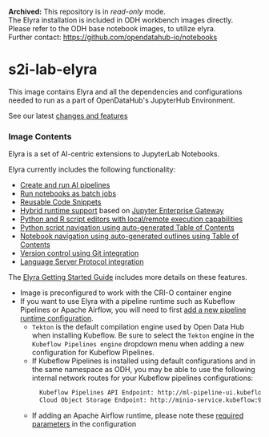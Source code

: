 **Archived:** This repository is in _read-only_ mode.   
The Elyra installation is included in ODH workbench images directly.  
Please refer to the ODH base notebook images, to utilize elyra.  
Further contact: https://github.com/opendatahub-io/notebooks  

# s2i-lab-elyra

This image contains Elyra and all the dependencies and configurations needed to run as a 
part of OpenDataHub's JupyterHub Environment.

See our latest [changes and features](https://elyra.readthedocs.io/en/latest/getting_started/changelog.html)

### Image Contents

Elyra is a set of AI-centric extensions to JupyterLab Notebooks.

Elyra currently includes the following functionality:

- [Create and run AI pipelines](https://elyra.readthedocs.io/en/latest/getting_started/overview.html#ai-pipelines-visual-editor)
- [Run notebooks as batch jobs](https://elyra.readthedocs.io/en/latest/getting_started/overview.html#ability-to-run-a-notebook-as-a-batch-job)
- [Reusable Code Snippets](https://elyra.readthedocs.io/en/latest/getting_started/overview.html#reusable-code-snippets)
- [Hybrid runtime support](https://elyra.readthedocs.io/en/latest/getting_started/overview.html#hybrid-runtime-support) based on [Jupyter Enterprise Gateway](https://github.com/jupyter/enterprise_gateway)
- [Python and R script editors with local/remote execution capabilities](https://elyra.readthedocs.io/en/latest/getting_started/overview.html#python-and-r-scripts-execution-support)
- [Python script navigation using auto-generated Table of Contents](https://elyra.readthedocs.io/en/latest/getting_started/overview.html#python-script-execution-support)
- [Notebook navigation using auto-generated outlines using Table of Contents](https://elyra.readthedocs.io/en/latest/getting_started/overview.html#notebook-navigation-using-auto-generated-table-of-contents)
- [Version control using Git integration](https://elyra.readthedocs.io/en/latest/getting_started/overview.html#version-control-using-git-integration)
- [Language Server Protocol integration](https://elyra.readthedocs.io/en/latest/getting_started/overview.html#language-server-protocol-integration)


The [Elyra Getting Started Guide](https://elyra.readthedocs.io/en/latest/getting_started/overview.html)
includes more details on these features.

- Image is preconfigured to work with the CRI-O container engine
- If you want to use Elyra with a pipeline runtime such as Kubeflow Pipelines or Apache Airflow, you will need to first
[add a new pipeline runtime configuration](https://elyra.readthedocs.io/en/latest/user_guide/runtime-conf.html#runtime-configuration).
    - `Tekton` is the default compilation engine used by Open Data Hub when installing Kubeflow. Be sure to select the `Tekton` engine in the `Kubeflow Pipelines engine` dropdown menu when adding a new configuration for Kubeflow Pipelines.
    - If Kubeflow Pipelines is installed using default configurations and in the same namespace as ODH, you may be able to use the following internal network routes for your Kubeflow pipelines configurations: 
      ```bash
        Kubeflow Pipelines API Endpoint: http://ml-pipeline-ui.kubeflow/pipeline
        Cloud Object Storage Endpoint: http://minio-service.kubeflow:9000
      ```
    - If adding an Apache Airflow runtime, please note these [required parameters](https://elyra.readthedocs.io/en/latest/user_guide/runtime-conf.html#apache-airflow-configuration-settings) in the configuration
